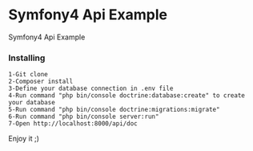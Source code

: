 # Symfony4 Api Example

Symfony4 Api Example

### Installing
```
1-Git clone
2-Composer install
3-Define your database connection in .env file
4-Run command "php bin/console doctrine:database:create" to create your database
5-Run command "php bin/console doctrine:migrations:migrate"
6-Run command "php bin/console server:run" 
7-Open http://localhost:8000/api/doc
```

Enjoy it ;)


